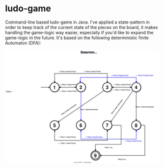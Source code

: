 # ludo-game
Command-line based ludo-game in Java. I've applied a state-pattern in order to keep track of the current state of the pieces on the board, it makes handling the game-logic way easier,
especially if you'd like to expand the game-logic in the future. It's based on the following deterministic finite Automaton (DFA):

![Alt text](./dfa_ludo.svg)


